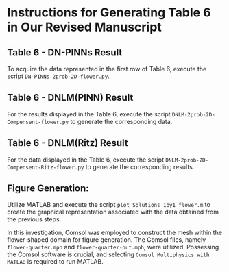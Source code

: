 # Instructions for Generating Table 6 in Our Revised Manuscript
## Table 6 - DN-PINNs Result
To acquire the data represented in the first row of Table 6, execute the script `DN-PINNs-2prob-2D-flower.py`.

## Table 6 - DNLM(PINN) Result
For the results displayed in the Table 6, execute the script `DNLM-2prob-2D-Compensent-flower.py` to generate the corresponding data.

## Table 6 - DNLM(Ritz) Result
For the data displayed in the Table 6, execute the script `DNLM-2prob-2D-Compensent-Ritz-flower.py` to generate the corresponding results.

## Figure Generation:
Utilize MATLAB and execute the script `plot_Solutions_1by1_flower.m` to create the graphical representation associated with the data obtained from the previous steps.

In this investigation, Comsol was employed to construct the mesh within the flower-shaped domain for figure generation. The Comsol files, namely `flower-quarter.mph` and `flower-quarter-out.mph`, were utilized. Possessing the Comsol software is crucial, and selecting `Comsol Multiphysics with MATLAB` is required to run MATLAB.

